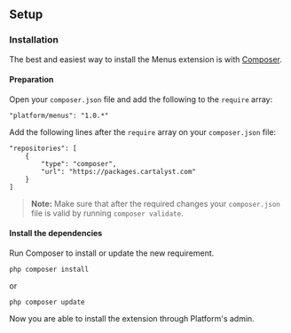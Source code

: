 ## Setup

### Installation

The best and easiest way to install the Menus extension is with [Composer](http://getcomposer.org).

#### Preparation

Open your `composer.json` file and add the following to the `require` array:

	"platform/menus": "1.0.*"

Add the following lines after the `require` array on your `composer.json` file:

	"repositories": [
		{
			"type": "composer",
			"url": "https://packages.cartalyst.com"
		}
	]

> **Note:** Make sure that after the required changes your `composer.json` file is valid by running `composer validate`.

#### Install the dependencies

Run Composer to install or update the new requirement.

	php composer install

or

	php composer update

Now you are able to install the extension through Platform's admin.
